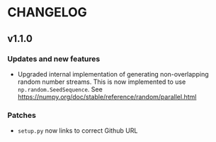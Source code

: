 # CHANGELOG

## v1.1.0

### Updates and new features

* Upgraded internal implementation of generating non-overlapping random number streams. This is now implemented to use `np.random.SeedSequence`. See https://numpy.org/doc/stable/reference/random/parallel.html

### Patches

* `setup.py` now links to correct Github URL